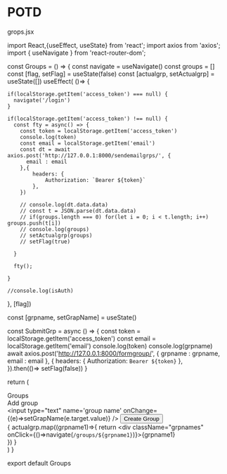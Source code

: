# POTD

grops.jsx

import React,{useEffect, useState} from 'react';
import axios from 'axios';
import { useNavigate } from 'react-router-dom';

const Groups = () => {
  const navigate = useNavigate()
  const groups = []
  const [flag, setFlag] = useState(false)
  const [actualgrp, setActualgrp] = useState([])
  useEffect( ()=> {

    if(localStorage.getItem('access_token') === null) {
      navigate('/login')
    }

    if(localStorage.getItem('access_token') !== null) {
      const fty = async() => {
        const token = localStorage.getItem('access_token')
        console.log(token)
        const email = localStorage.getItem('email')
        const dt = await axios.post('http://127.0.0.1:8000/sendemailgrps/', {
          email : email
        },{
            headers: {
                Authorization: `Bearer ${token}`
            },      
        })
        
        // console.log(dt.data.data)
        // const t = JSON.parse(dt.data.data)
        // if(groups.length === 0) for(let i = 0; i < t.length; i++) groups.push(t[i])
        // console.log(groups)
        // setActualgrp(groups)
        // setFlag(true)

      }

      fty();

    }

    //console.log(isAuth)
  }, [flag])

  const [grpname, setGrapName] = useState()


  const SubmitGrp = async () => {
    const token = localStorage.getItem('access_token')
    const email = localStorage.getItem('email')
    console.log(token)
    console.log(grpname)
    await axios.post('http://127.0.0.1:8000/formgroup/', {
      grpname : grpname,
      email : email
    }, {
      headers: {
          Authorization: `Bearer ${token}`
      },      
  }).then(()=> setFlag(false))
  }


  return (
    <div>
    <div>Groups</div>
    <div className="add_group_div">
      <div className="add_group_btn">
        Add group 
      </div>
    </div>
    <div className="add_group_div">
      <div className="add_gorup_form">
        <div>
          <input type="text" name='group name' onChange={(e)=>setGrapName(e.target.value)} />
          <button onClick={SubmitGrp}>Create Group</button>
        </div>
      </div>
    </div>
    <div className="showing-groups">
      {
        actualgrp.map((grpname1)=>{
          return <div className="grpnames" onClick={()=>navigate(`/groups/${grpname1}`)}>{grpname1}</div>
        })
      }
    </div>
    </div>
  )
}

export default Groups
